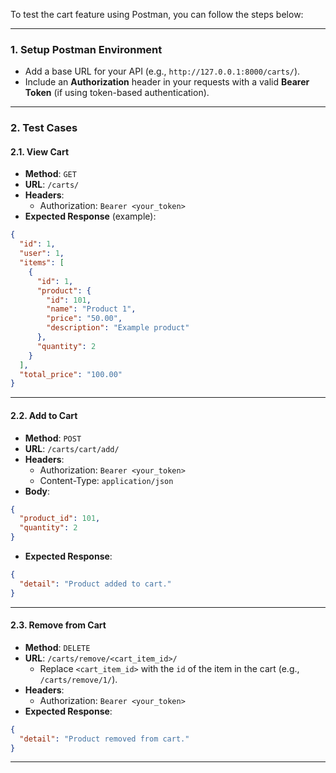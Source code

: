 To test the cart feature using Postman, you can follow the steps below:

---

### **1. Setup Postman Environment**

- Add a base URL for your API (e.g., `http://127.0.0.1:8000/carts/`).
- Include an **Authorization** header in your requests with a valid **Bearer Token** (if using token-based authentication).

---

### **2. Test Cases**

#### **2.1. View Cart**

- **Method**: `GET`
- **URL**: `/carts/`
- **Headers**:
  - Authorization: `Bearer <your_token>`
- **Expected Response** (example):

```json
{
  "id": 1,
  "user": 1,
  "items": [
    {
      "id": 1,
      "product": {
        "id": 101,
        "name": "Product 1",
        "price": "50.00",
        "description": "Example product"
      },
      "quantity": 2
    }
  ],
  "total_price": "100.00"
}
```

---

#### **2.2. Add to Cart**

- **Method**: `POST`
- **URL**: `/carts/cart/add/`
- **Headers**:
  - Authorization: `Bearer <your_token>`
  - Content-Type: `application/json`
- **Body**:

```json
{
  "product_id": 101,
  "quantity": 2
}
```

- **Expected Response**:

```json
{
  "detail": "Product added to cart."
}
```

---

#### **2.3. Remove from Cart**

- **Method**: `DELETE`
- **URL**: `/carts/remove/<cart_item_id>/`
  - Replace `<cart_item_id>` with the `id` of the item in the cart (e.g., `/carts/remove/1/`).
- **Headers**:
  - Authorization: `Bearer <your_token>`
- **Expected Response**:

```json
{
  "detail": "Product removed from cart."
}
```

---
